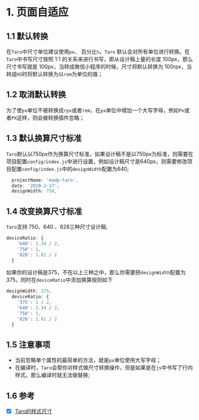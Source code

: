 # 1. 页面自适应

## 1.1 默认转换

在`Taro`中尺寸单位建议使用`px`、 百分比`%`，`Taro` 默认会对所有单位进行转换。在`Taro`中书写尺寸按照 1:1 的关系来进行书写，即从设计稿上量的长度 100px，那么尺寸书写就是 100px，当转成微信小程序的时候，尺寸将默认转换为 100rpx，当转成`H5`时将默认转换为以`rem`为单位的值；

## 1.2 取消默认转换

为了使`px`单位不被转换成`rpx`或者`rem`，在`px`单位中增加一个大写字母，例如`Px`或者`PX`这样，则会被转换插件忽略；

## 1.3 默认换算尺寸标准

`Taro`默认以750px作为换算尺寸标准，如果设计稿不是以750px为标准，则需要在项目配置`config/index.js`中进行设置，例如设计稿尺寸是640px，则需要修改项目配置`config/index.js`中的`designWidth`配置为640;

```JavaScript
  projectName: 'madp-taro',
  date: '2020-2-17',
  designWidth: 750,
```

## 1.4 改变换算尺寸标准

`Taro`支持 750、640 、828三种尺寸设计稿;

```JavaScript
deviceRatio: {
    '640': 2.34 / 2,
    '750': 1,
    '828': 1.81 / 2
  }
```

如果你的设计稿是375，不在以上三种之中，那么你需要把`designWidth`配置为 375，同时在`deviceRatio`中添加换算规则如下

```JavaScript
designWidth: 375,
  deviceRatio: {
    '375': 1 / 2,
    '640': 2.34 / 2,
    '750': 1,
    '828': 1.81 / 2
  }
```

## 1.5 注意事项

- 当前忽略单个属性的最简单的方法，就是`px`单位使用大写字母；
- 在编译时，`Taro`会帮你对样式做尺寸转换操作，但是如果是在`js`中书写了行内样式，那么编译时就无法做替换;

## 1.6 参考

- [x] [Taro的样式尺寸](https://blog.csdn.net/kelly0721/article/details/90123695)